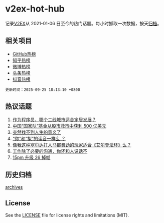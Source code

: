 # v2ex-hot-hub

 记录[V2EX](https://www.v2ex.com/)从 2021-01-06 日至今的热门话题。每小时抓取一次数据，按天[归档](archives)。
 
 ## 相关项目

- [GitHub热榜](https://github.com/lonnyzhang423/github-hot-hub)
- [知乎热榜](https://github.com/lonnyzhang423/zhihu-hot-hub)
- [微博热榜](https://github.com/lonnyzhang423/weibo-hot-hub)
- [头条热榜](https://github.com/lonnyzhang423/toutiao-hot-hub)
- [抖音热榜](https://github.com/lonnyzhang423/douyin-hot-hub)


 `更新时间：2025-09-25 18:13:10 +0800`

## 热议话题

1. [作为程序员，哪个二线城市适合定居发展？](https://www.v2ex.com/t/1161661)
1. [中国“国家队”基金从股市救市中获利 500 亿美元](https://www.v2ex.com/t/1161657)
1. [突然找不到人生的意义了](https://www.v2ex.com/t/1161738)
1. [“你”和“拟”的读音一样么 ？](https://www.v2ex.com/t/1161686)
1. [像我这种塞尔达打人马都费劲的玩家适合《艾尔登法环》么？](https://www.v2ex.com/t/1161654)
1. [工作除了必要的沟通，你还和人说话不](https://www.v2ex.com/t/1161665)
1. [15pm 升级 26 掉帧](https://www.v2ex.com/t/1161658)

## 历史归档

[archives](archives)

## License

See the [LICENSE](LICENSE) file for license rights and limitations (MIT).

